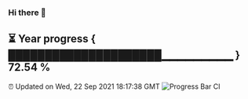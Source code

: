 ### Hi there 👋
⏳ Year progress { █████████████████████▁▁▁▁▁▁▁▁▁ } 72.54 %
---
⏰ Updated on Wed, 22 Sep 2021 18:17:38 GMT
![Progress Bar CI](https://github.com/liununu/liununu/workflows/Progress%20Bar%20CI/badge.svg)
